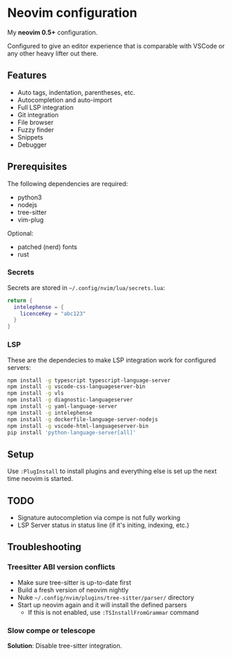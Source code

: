 # Neovim configuration

My **neovim 0.5+** configuration.

Configured to give an editor experience that is comparable with VSCode or any
other heavy lifter out there.

## Features

* Auto tags, indentation, parentheses, etc.
* Autocompletion and auto-import
* Full LSP integration
* Git integration
* File browser
* Fuzzy finder
* Snippets
* Debugger

## Prerequisites

The following dependencies are required:

- python3
- nodejs
- tree-sitter
- vim-plug

Optional:

- patched (nerd) fonts
- rust

### Secrets

Secrets are stored in `~/.config/nvim/lua/secrets.lua`:

```lua
return {
  intelephense = {
    licenceKey = "abc123"
  }
}
```

### LSP

These are the dependecies to make LSP integration work for configured servers:

```bash
npm install -g typescript typescript-language-server
npm install -g vscode-css-languageserver-bin
npm install -g vls
npm install -g diagnostic-languageserver
npm install -g yaml-language-server
npm install -g intelephense
npm install -g dockerfile-language-server-nodejs
npm install -g vscode-html-languageserver-bin
pip install 'python-language-server[all]'
```

## Setup

Use `:PlugInstall` to install plugins and everything else is set up the next time
neovim is started.

## TODO

* Signature autocompletion via compe is not fully working
* LSP Server status in status line (if it's initing, indexing, etc.)

## Troubleshooting

### Treesitter ABI version conflicts

* Make sure tree-sitter is up-to-date first
* Build a fresh version of neovim nightly
* Nuke `~/.config/nvim/plugins/tree-sitter/parser/` directory
* Start up neovim again and it will install the defined parsers
  * If this is not enabled, use `:TSInstallFromGrammar` command

### Slow compe or telescope

**Solution**: Disable tree-sitter integration.
